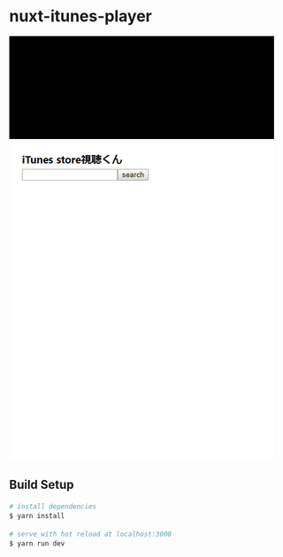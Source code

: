 # nuxt-itunes-player

![introduction](./intro.gif)

## Build Setup

```bash
# install dependencies
$ yarn install

# serve with hot reload at localhost:3000
$ yarn run dev
```
